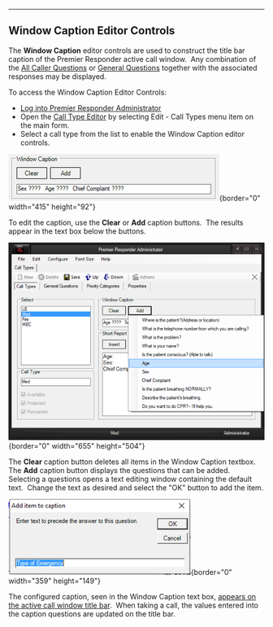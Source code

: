   ------------------------------------
  **Window Caption Editor Controls**
  ------------------------------------

The **Window Caption** editor controls are used to construct the title
bar caption of the Premier Responder active call window.  Any
combination of the [All Caller Questions](All%20Caller%20Questions.htm)
or [General Questions](General%20Questions.htm) together with the
associated responses may be displayed.

To access the Window Caption Editor Controls:

-   [Log into Premier Responder Administrator](Logging%20In.htm)
-   Open the [Call Type Editor](Available%20Call%20Types%20Editor.htm)
    by selecting Edit - Call Types menu item on the main form.
-   Select a call type from the list to enable the Window Caption editor
    controls.

![](Main%20Form%20Caption%20Editor_files/image001.png){border="0"
width="415" height="92"}

To edit the caption, use the **Clear** or **Add** caption buttons.  The
results appear in the text box below the buttons.

![](Main%20Form%20Caption%20Editor_files/image002.png){border="0"
width="655" height="504"}

The **Clear** caption button deletes all items in the Window Caption
textbox.  The **Add** caption button displays the questions that can be
added.  Selecting a questions opens a text editing window containing the
default text.  Change the text as desired and select the \"OK\" button
to add the item.

![](Main%20Form%20Caption%20Editor_files/image003.png){border="0"
width="359" height="149"}

The configured caption, seen in the Window Caption text box, [appears on
the active call window title bar](General%20Questions.htm).  When taking
a call, the values entered into the caption questions are updated on the
title bar.
